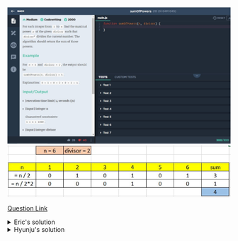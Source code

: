 ![(2019.09.20)sumOfPowers](images/(2019.09.20)sumOfPowers.jpg)
![(2019.09.20)sumOfPowers-2](images/(2019.09.20)sumOfPowers-2.jpg)

[Question Link](https://app.codesignal.com/challenge/LTQSYDDMMQxkoY5bK)

<details>
<summary>Eric's solution</summary>
<p>

> ```js
>function sumOfPowers(n, divisor) {
>  let p = 0;
>  let multiply = 1;
>  while (n >= multiply) {
>    multiply *= divisor;
>    p++;
>  }
>  p--;
>
>  let result = 0;
>  for (let i = 1; i <= p; i++) {
>    result += Math.floor(n / divisor ** i);
>  }
>
>  return result;
>}
> ```
</p>
</details>

<details>
<summary>Hyunju's solution</summary>
<p>

> ```js
>function sumOfPowers(n, divisor) {
>    let sum = 0;
>    for(let i = 1; i <= n; i++){
>        sum += Math.floor(n/Math.pow(divisor, i));
>    }
>    return sum;
>}
> ```
</p>
</details>
